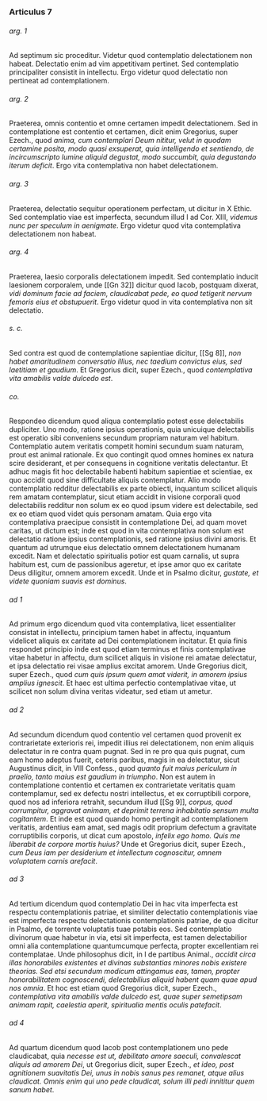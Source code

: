 ### Articulus 7

###### arg. 1
Ad septimum sic proceditur. Videtur quod contemplatio delectationem non habeat. Delectatio enim ad vim appetitivam pertinet. Sed contemplatio principaliter consistit in intellectu. Ergo videtur quod delectatio non pertineat ad contemplationem.

###### arg. 2
Praeterea, omnis contentio et omne certamen impedit delectationem. Sed in contemplatione est contentio et certamen, dicit enim Gregorius, super Ezech., quod *anima, cum contemplari Deum nititur, velut in quodam certamine posita, modo quasi exsuperat, quia intelligendo et sentiendo, de incircumscripto lumine aliquid degustat, modo succumbit, quia degustando iterum deficit*. Ergo vita contemplativa non habet delectationem.

###### arg. 3
Praeterea, delectatio sequitur operationem perfectam, ut dicitur in X Ethic. Sed contemplatio viae est imperfecta, secundum illud I ad Cor. XIII, *videmus nunc per speculum in aenigmate*. Ergo videtur quod vita contemplativa delectationem non habeat.

###### arg. 4
Praeterea, laesio corporalis delectationem impedit. Sed contemplatio inducit laesionem corporalem, unde [[Gn 32]] dicitur quod Iacob, postquam dixerat, *vidi dominum facie ad faciem, claudicabat pede, eo quod tetigerit nervum femoris eius et obstupuerit*. Ergo videtur quod in vita contemplativa non sit delectatio.

###### s. c.
Sed contra est quod de contemplatione sapientiae dicitur, [[Sg 8]], *non habet amaritudinem conversatio illius, nec taedium convictus eius, sed laetitiam et gaudium*. Et Gregorius dicit, super Ezech., quod *contemplativa vita amabilis valde dulcedo est*.

###### co.
Respondeo dicendum quod aliqua contemplatio potest esse delectabilis dupliciter. Uno modo, ratione ipsius operationis, quia unicuique delectabilis est operatio sibi conveniens secundum propriam naturam vel habitum. Contemplatio autem veritatis competit homini secundum suam naturam, prout est animal rationale. Ex quo contingit quod omnes homines ex natura scire desiderant, et per consequens in cognitione veritatis delectantur. Et adhuc magis fit hoc delectabile habenti habitum sapientiae et scientiae, ex quo accidit quod sine difficultate aliquis contemplatur. Alio modo contemplatio redditur delectabilis ex parte obiecti, inquantum scilicet aliquis rem amatam contemplatur, sicut etiam accidit in visione corporali quod delectabilis redditur non solum ex eo quod ipsum videre est delectabile, sed ex eo etiam quod videt quis personam amatam. Quia ergo vita contemplativa praecipue consistit in contemplatione Dei, ad quam movet caritas, ut dictum est; inde est quod in vita contemplativa non solum est delectatio ratione ipsius contemplationis, sed ratione ipsius divini amoris. Et quantum ad utrumque eius delectatio omnem delectationem humanam excedit. Nam et delectatio spiritualis potior est quam carnalis, ut supra habitum est, cum de passionibus ageretur, et ipse amor quo ex caritate Deus diligitur, omnem amorem excedit. Unde et in Psalmo dicitur, *gustate, et videte quoniam suavis est dominus*.

###### ad 1
Ad primum ergo dicendum quod vita contemplativa, licet essentialiter consistat in intellectu, principium tamen habet in affectu, inquantum videlicet aliquis ex caritate ad Dei contemplationem incitatur. Et quia finis respondet principio inde est quod etiam terminus et finis contemplativae vitae habetur in affectu, dum scilicet aliquis in visione rei amatae delectatur, et ipsa delectatio rei visae amplius excitat amorem. Unde Gregorius dicit, super Ezech., quod *cum quis ipsum quem amat viderit, in amorem ipsius amplius ignescit*. Et haec est ultima perfectio contemplativae vitae, ut scilicet non solum divina veritas videatur, sed etiam ut ametur.

###### ad 2
Ad secundum dicendum quod contentio vel certamen quod provenit ex contrarietate exterioris rei, impedit illius rei delectationem, non enim aliquis delectatur in re contra quam pugnat. Sed in re pro qua quis pugnat, cum eam homo adeptus fuerit, ceteris paribus, magis in ea delectatur, sicut Augustinus dicit, in VIII Confess., quod *quanto fuit maius periculum in praelio, tanto maius est gaudium in triumpho*. Non est autem in contemplatione contentio et certamen ex contrarietate veritatis quam contemplamur, sed ex defectu nostri intellectus, et ex corruptibili corpore, quod nos ad inferiora retrahit, secundum illud [[Sg 9]], *corpus, quod corrumpitur, aggravat animam, et deprimit terrena inhabitatio sensum multa cogitantem*. Et inde est quod quando homo pertingit ad contemplationem veritatis, ardentius eam amat, sed magis odit proprium defectum a gravitate corruptibilis corporis, ut dicat cum apostolo, *infelix ego homo. Quis me liberabit de corpore mortis huius?* Unde et Gregorius dicit, super Ezech., *cum Deus iam per desiderium et intellectum cognoscitur, omnem voluptatem carnis arefacit*.

###### ad 3
Ad tertium dicendum quod contemplatio Dei in hac vita imperfecta est respectu contemplationis patriae, et similiter delectatio contemplationis viae est imperfecta respectu delectationis contemplationis patriae, de qua dicitur in Psalmo, de torrente voluptatis tuae potabis eos. Sed contemplatio divinorum quae habetur in via, etsi sit imperfecta, est tamen delectabilior omni alia contemplatione quantumcumque perfecta, propter excellentiam rei contemplatae. Unde philosophus dicit, in I de partibus Animal., *accidit circa illas honorabiles existentes et divinas substantias minores nobis existere theorias. Sed etsi secundum modicum attingamus eas, tamen, propter honorabilitatem cognoscendi, delectabilius aliquid habent quam quae apud nos omnia*. Et hoc est etiam quod Gregorius dicit, super Ezech., *contemplativa vita amabilis valde dulcedo est, quae super semetipsam animam rapit, caelestia aperit, spiritualia mentis oculis patefacit*.

###### ad 4
Ad quartum dicendum quod Iacob post contemplationem uno pede claudicabat, quia *necesse est ut, debilitato amore saeculi, convalescat aliquis ad amorem Dei*, ut Gregorius dicit, super Ezech., *et ideo, post agnitionem suavitatis Dei, unus in nobis sanus pes remanet, atque alius claudicat. Omnis enim qui uno pede claudicat, solum illi pedi innititur quem sanum habet*.

